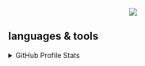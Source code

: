 <p align="center">
  <a href="https://github.com/DenverCoder1/readme-typing-svg"><img src="https://readme-typing-svg.demolab.com/?lines=Bienvenue+sur+mon+profil;Developpeur+Web+en+Formation;&font=Fira%20Code&center=true&width=440&height=45&color=009B77&vCenter=true&size=22&pause=1000"></a>
</p>



## languages & tools


<details> 
  <summary> GitHub Profile Stats</summary>
  <br/>
  
[![Anurag's GitHub stats](https://github-readme-stats.vercel.app/api?username=MartinDamien&theme=vue-dark&show_icons=true&border_radius=45&card_width=375px&hide_border=true&text_color=009B77)](https://github.com/anuraghazra/github-readme-stats)

[![GitHub Streak](https://streak-stats.demolab.com?user=MartinDamien&theme=vue-dark&hide_border=true&border_radius=45&locale=fr&fire=202020&currStreakNum=009B77&sideNums=009B77&currStreakLabel=009B77&sideLabels=009B77)](https://git.io/streak-stats)

</detail>
